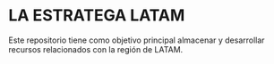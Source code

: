 # LA ESTRATEGA LATAM

Este repositorio tiene como objetivo principal almacenar y desarrollar recursos relacionados con la región de LATAM.
